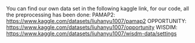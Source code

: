 You can find our own data set in the following kaggle link, for our code, all the preprocessing has been done: 
PAMAP2: https://www.kaggle.com/datasets/liuhanyu1007/pamap2 
OPPORTUNITY: https://www.kaggle.com/datasets/liuhanyu1007/opportunity 
WISDIM: https://www.kaggle.com/datasets/liuhanyu1007/wisdm-data/settings
